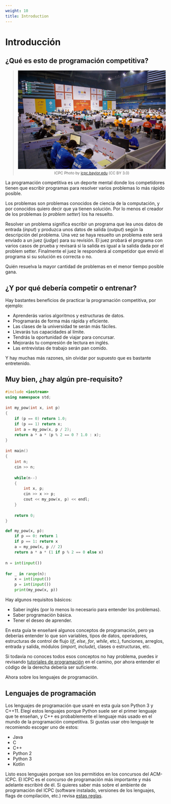 ```yaml
---
weight: 10
title: Introduction
---
```


# Introducción

## ¿Qué es esto de programación competitiva?

<!-- Temporal hack while I figure out hugo/template's css -->
<blockquote style="text-align: center">
  <img src="images/acm-icpc-wf-2018.jpg" title="ACM-ICPC World Finals 2018"/>
  <small>ICPC Photo by <a href="//icpc.baylor.edu">icpc.baylor.edu</a> (CC BY 3.0) </small>
</blockquote>

La programación competitiva es un deporte mental donde los competidores tienen que escribir programas para resolver varios problemas lo más rápido posible.

Los problemas son problemas conocidos de ciencia de la computación, y por conocidos quiero decir que ya tienen solución. Por lo menos el creador de los problemas (o _problem setter_) los ha resuelto.

Resolver un problema significa escribir un programa que lea unos datos de entrada (_input_) y produzca unos datos de salida (_output_) según la descripción del problema. Una vez se haya resuelto un problema este será enviado a un juez (_judge_) para su revisión. El juez probará el programa con varios casos de prueba y revisará si la salida es igual a la salida dada por el problem setter. Finalmente el juez le responderá al competidor que envió el programa si su solución es correcta o no.

Quién resuelva la mayor cantidad de problemas en el menor tiempo posible gana.

## ¿Y por qué debería competir o entrenar?

Hay bastantes beneficios de practicar la programación competitiva, por ejemplo:

- Aprenderás varios algoritmos y estructuras de datos.
- Programarás de forma más rápida y eficiente.
- Las clases de la universidad te serán más fáciles.
- Llevarás tus capacidades al límite.
- Tendrás la oportunidad de viajar para concursar.
- Mejorarás tu compresión de lectura en inglés.
- Las entrevistas de trabajo serán pan comido.

Y hay muchas más razones, sin olvidar por supuesto que es bastante entretenido.

## Muy bien, ¿hay algún pre-requisito?

```cpp
#include <iostream>
using namespace std;

int my_pow(int x, int p)
{
    if (p == 0) return 1.0;
    if (p == 1) return x;
    int a = my_pow(x, p / 2);
    return a * a * (p % 2 == 0 ? 1.0 : x);
}

int main()
{
    int n;
    cin >> n;

    while(n--)
    {
        int x, p;
        cin >> x >> p;
        cout << my_pow(x, p) << endl;
    }

    return 0;
}
```

```python
def my_pow(x, p):
    if p == 0: return 1
    if p == 1: return x
    a = my_pow(x, p // 2)
    return a * a * (1 if p % 2 == 0 else x)

n = int(input())

for _ in range(n):
    x = int(input())
    p = int(input())
    print(my_pow(x, p))
```

Hay algunos requisitos básicos:

- Saber inglés (por lo menos lo necesario para entender los problemas).
- Saber programación básica.
- Tener el deseo de aprender.

En esta guía te enseñaré algunos conceptos de programación, pero ya deberías entender lo que son variables, tipos de datos, operadores, estructuras de control de flujo (_if_, _else_, _for_, _while_, etc.), funciones, arreglos, entrada y salida, módulos (_import_, _include_), clases o estructuras, etc.

Si todavía no conoces todos esos conceptos no hay problema, puedes ir revisando [tutoriales de programación](#tutoriales-de-programación) en el camino, por ahora entender el código de la derecha debería ser suficiente.

Ahora sobre los lenguajes de programación.

## Lenguajes de programación

Los lenguajes de programación que usaré en esta guía son Python 3 y C++11. Elegí estos lenguajes porque Python suele ser el primer lenguaje que te enseñan, y C++ es probablemente el lenguaje más usado en el mundo de la programación competitiva. Si gustas usar otro lenguaje te recomiendo escoger uno de estos:

- Java
- C
- C++
- Python 2
- Python 3
- Kotlin

Listo esos lenguajes porque son los permitidos en los concursos del ACM-ICPC. El ICPC es el concurso de programación más importante y más adelante escribiré de él. Si quieres saber más sobre el ambiente de programación del ICPC (software instalado, versiones de los lenguajes, flags de compilación, etc.) revisa [estas reglas](https://icpc.baylor.edu/worldfinals/programming-environment).

